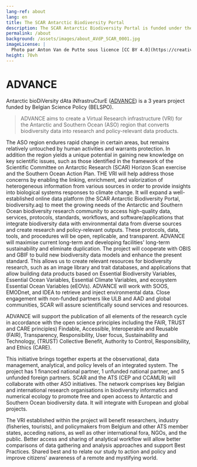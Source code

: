 ```yaml
---
lang-ref: about
lang: en
title: The SCAR Antarctic Biodiversity Portal
description: The SCAR Antarctic Biodiversity Portal is funded under the ADVANCE project.
permalink: /about
background: /assets/images/about_AVdP_SCAR_0001.jpg
imageLicense: |
  Photo par Anton Van de Putte sous licence [CC BY 4.0](https://creativecommons.org/licenses/by/4.0/)
height: 70vh
---
```


# ADVANCE

Antarctic bioDiVersity dAta iNfrastruCturE ([ADVANCE](https://www.belspo.be/belspo/Fedra/proj.asp?l=en&COD=IM%2FRT%2F23%2FADVANCE)) is a 3 years project funded by Belgian Science Policy (BELSPO).

> ADVANCE aims to create a Virtual Research infrastructure (VRI) for the Antarctic and Southern Ocean (ASO) region that converts biodiversity data into research and policy-relevant data products.

The ASO region endures rapid change in certain areas, but remains relatively untouched by human activities and warrants protection. In addition the region yields a unique potential in gaining new knowledge on key scientific issues, such as those identified in the framework of the Scientific Committee on Antarctic Research (SCAR) Horizon Scan exercise and the Southern Ocean Action Plan.
THE VRI will help address those concerns by enabling the linking, enrichment, and valorization of heterogeneous information from various sources in order to provide insights into biological systems responses to climate change. It will expand a well-established online data platform (the SCAR Antarctic Biodiversity Portal, biodiversity.aq) to meet the growing needs of the Antarctic and Southern Ocean biodiversity research community to access high-quality data, services, protocols, standards, workflows, and software/applications that integrate biodiversity data with environmental data from diverse sources and create research and policy-relevant outputs. These protocols, data, tools, and procedures will be open, replicable, and transparent.
ADVANCE will maximise current long-term and developing facilities' long-term sustainability and eliminate duplication. The project will cooperate with OBIS and GBIF to build new biodiversity data models and enhance the present standard. This allows us to create relevant resources for biodiversity research, such as an image library and trait databases, and applications that allow building data products based on Essential Biodiversity Variables, Essential Ocean Variables, Essential Climate Variables, and ecosystem Essential Ocean Variables (eEOVs). ADVANCE will work with SOOS, EMODnet, and IDEA to retrieve and inject environmental data. Close engagement with non-funded partners like ULB and AAD and global communities, SCAR will assure scientifically sound services and resources.

ADVANCE will support the publication of all elements of the research cycle in accordance with the open science principles including the FAIR, TRUST and CARE principles) Findable, Accessible, Interoperable and Reusable (FAIR), Transparency, Responsibility, User focus, Sustainability and Technology, (TRUST) Collective Benefit, Authority to Control, Responsibility, and Ethics (CARE).

This initiative brings together experts at the observational, data management, analytical, and policy levels of an integrated system. The project has 1 financed national partner, 1 unfunded national partner, and 5 unfunded foreign partners. SCAR and the ATS (CEP and CCAMLR) will collaborate with other ASO initiatives. The network comprises key Belgian and international research organisations in biodiversity informatics and numerical ecology to promote free and open access to Antarctic and Southern Ocean biodiversity data. It will integrate with European and global projects.

The VRI established within the project will benefit researchers, industry (fisheries, tourists), and policymakers from Belgium and other ATS member states, acceding nations, as well as other international fora, NGOs, and the public.
Better access and sharing of analytical workflow will allow better comparisons of data gathering and analysis approaches and support Best Practices. Shared best and to relate our study to action and policy and improve citizens' awareness of a remote and mystifying world.